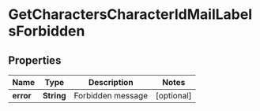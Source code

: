 
# GetCharactersCharacterIdMailLabelsForbidden

## Properties
Name | Type | Description | Notes
------------ | ------------- | ------------- | -------------
**error** | **String** | Forbidden message |  [optional]



